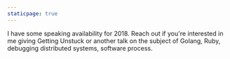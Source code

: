 ```yaml
---
staticpage: true
---
```


I have some speaking availability for 2018. Reach out if you're interested in me giving Getting Unstuck or another talk on the subject of Golang, Ruby, debugging distributed systems, software process.